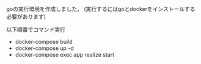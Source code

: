 goの実行環境を作成しました。
(実行するにはgoとdockerをインストールする必要があります)

以下順番でコマンド実行

* docker-compose build
* docker-compose up -d
* docker-compose exec app realize start
